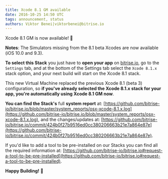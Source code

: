 ```yaml
---
title: Xcode 8.1 GM available
date: 2016-10-25 14:50 UTC
tags: announcement, status
authors: Viktor Benei|viktorbenei@bitrise.io
---
```


Xcode 8.1 GM is now available! 🎉


__Notes__: The Simulators missing from the 8.1 beta Xcodes are now available (iOS 10.0 and 9.3).


__To select this Stack__ you just have to **open your app** on [bitrise.io](https://www.bitrise.io),
go to the `Settings` tab, and at the bottom of the Settings tab select the `Xcode 8.1.x`
stack option, and your next build will start on the Xcode 8.1 stack.

This new Virtual Machine replaced the previous Xcode 8.1 (beta 3) configuration,
so __if you've already selected the Xcode 8.1.x stack for your app, you're automatically using Xcode 8.1 GM now__.

__You can find the Stack's__ full __system report__ at:
[https://github.com/bitrise-io/bitrise.io/blob/master/system_reports/osx-xcode-8.1.x.log](https://github.com/bitrise-io/bitrise.io/blob/master/system_reports/osx-xcode-8.1.x.log),
and the changes/updates at:
[https://github.com/bitrise-io/bitrise.io/commit/424b0f27b9516ed0cc380206663b21e7a864e87e](https://github.com/bitrise-io/bitrise.io/commit/424b0f27b9516ed0cc380206663b21e7a864e87e).

If you'd like to add a tool to be pre-installed on our Stacks
you can find all the required information at: [https://github.com/bitrise-io/bitrise.io#request-a-tool-to-be-pre-installed](https://github.com/bitrise-io/bitrise.io#request-a-tool-to-be-pre-installed).

**Happy Building!** 🚀
